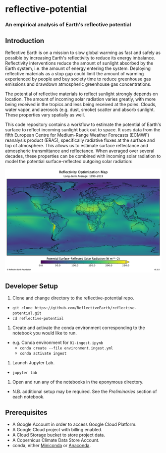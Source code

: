 # reflective-potential
### An empirical analysis of Earth's reflective potential

## Introduction

Reflective Earth is on a mission to slow global warming as fast and safely as
possible by increasing Earth's reflectivity to reduce its energy imbalance.
Reflectivity interventions reduce the amount of sunlight absorbed by the Earth
system, i.e. the amount of energy entering the system. Deploying reflective
materials as a stop gap could limit the amount of warming experienced by people
and buy society time to reduce greenhouse gas emissions and drawdown atmospheric
greenhouse gas concentrations.

The potential of reflective materials to reflect sunlight strongly depends on
location. The amount of incoming solar radiation varies greatly, with more
being received in the tropics and less being received at the poles. Clouds,
water vapor, and aerosols (e.g. dust, smoke) scatter and absorb sunlight. These
properties vary spatially as well.

This code repository contains a workflow to estimate the potential of Earth's
surface to reflect incoming sunlight back out to space. It uses data from the
fifth European Centre for Medium-Range Weather Forecasts
(ECMWF) reanalysis product (ERA5), specifically radiative fluxes at the surface
and top of atmosphere. This allows us to estimate surface reflectance and
atmospheric transmittance and reflectance. When averaged over several decades,
these properties can be combined with incoming solar radiation to model the
potential surface-reflected outgoing solar radiation:

![ROM](https://github.com/ReflectiveEarth/reflective-potential/blob/main/assets/ROM_v030.png)

## Developer Setup

1. Clone and change directory to the reflective-potential repo.
  * `git clone https://github.com/ReflectiveEarth/reflective-potential.git`
  * `cd reflective-potential`
1. Create and activate the conda environment corresponding to the notebook you would like to run.
  * e.g. Conda environment for `01-ingest.ipynb`
    * `conda create --file environment.ingest.yml`
    * `conda activate ingest`
1. Launch Jupyter Lab.
  * `jupyter lab`
1. Open and run any of the notebooks in the eponymous directory.
  * N.B. additional setup may be required. See the *Preliminaries* section of
    each notebook.

## Prerequisites

* A Google Account in order to access Google Cloud Platform.
* A Google Cloud project with billing enabled.
* A Cloud Storage bucket to store project data.
* A Copernicus Climate Data Store Account.
* conda, either [Miniconda](https://docs.conda.io/en/latest/miniconda.html) or [Anaconda](https://docs.anaconda.com/anaconda/install/index.html).
